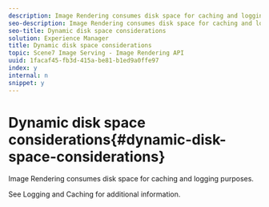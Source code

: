 ```yaml
---
description: Image Rendering consumes disk space for caching and logging purposes.
seo-description: Image Rendering consumes disk space for caching and logging purposes.
seo-title: Dynamic disk space considerations
solution: Experience Manager
title: Dynamic disk space considerations
topic: Scene7 Image Serving - Image Rendering API
uuid: 1facaf45-fb3d-415a-be81-b1ed9a0ffe97
index: y
internal: n
snippet: y
---
```


# Dynamic disk space considerations{#dynamic-disk-space-considerations}

Image Rendering consumes disk space for caching and logging purposes.

See Logging and Caching for additional information. 
